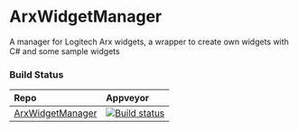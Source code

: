 ArxWidgetManager
================

A manager for Logitech Arx widgets, a wrapper to create own widgets with C# and some sample widgets

### Build Status
|Repo|Appveyor|
|:---|:------------------|
|[ArxWidgetManager](https://github.com/Roemer/ArxWidgetManager)|[![Build status](https://ci.appveyor.com/api/projects/status/c6bhe3cxybk14olp?svg=true)](https://ci.appveyor.com/project/RomanBaeriswyl/arxwidgetmanager)|

